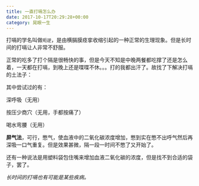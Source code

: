 ```yaml
---
title: 一直打嗝怎么办
date: 2017-10-17T20:29:28+00:00
category: 晃眼一生
---
```

打嗝的学名叫做`呃逆`，是由横膈膜痉挛收缩引起的一种正常的生理现象。但是长时间的打嗝让人非常不舒服。

正常的吃多了打个隔是很畅快的事，但是今天不知是中晚两餐都吃撑了还是怎么着，一天都在打嗝，到晚上还是喋喋不休。。。打的我都出汗了。故找了下解决打嗝的土法子：

其中尝试过的有：

深呼吸（无用）

按压少商穴（无用，手都按痛了）

喝水弯腰（无用）

**屏气法**，可行，憋气，使血液中的二氧化碳浓度增加，憋到实在憋不出呼气然后再深吸一口气重复。但是效果甚微，隔一段一时间不憋了又开始了。

还有一种说法是用塑料袋包住嘴来增加血液二氧化碳的浓度，但是找不到合适的袋子，罢了。

*长时间的打嗝也有可能是某些疾病。*